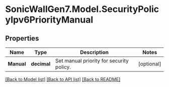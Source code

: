# SonicWallGen7.Model.SecurityPolicyIpv6PriorityManual

## Properties

Name | Type | Description | Notes
------------ | ------------- | ------------- | -------------
**Manual** | **decimal** | Set manual priority for security policy. | [optional] 

[[Back to Model list]](../README.md#documentation-for-models) [[Back to API list]](../README.md#documentation-for-api-endpoints) [[Back to README]](../README.md)

